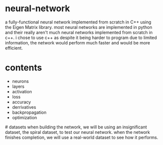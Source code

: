 # neural-network
a fully-functional neural network implemented from scratch in C++ using the Eigen Matrix library. most neural networks are implemented in python and their really aren't much neural networks implemented from scratch in c++. i chose to use c++ as despite it being harder to program due to limited information, the network would perform much faster and would be more efficient.

# contents
- neurons
- layers
- activation
- loss
- accuracy
- derrivatives
- backpropagation
- optimization

# datasets
when building the network, we will be using an insignificant dataset, the spiral dataset, to test our neural network. when the network finishes completion, we will use a real-world dataset to see how it performs.
